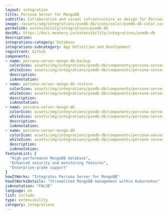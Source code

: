 ```yaml
---
layout: integration
title: Percona Server for MongoDB
subtitle: Collaborative and visual infrastructure as design for Percona Server for MongoDB
image: /assets/img/integrations/psmdb-db/icons/color/psmdb-db-color.svg
permalink: extensibility/integrations/psmdb-db
docURL: https://docs.meshery.io/extensibility/integrations/psmdb-db
description: 
integrations-category: Database
integrations-subcategory: App Definition and Development
registrant: Github
components: 
- name: percona-server-mongo-db-backup
  colorIcon: assets/img/integrations/psmdb-db/components/percona-server-mongo-db-backup/icons/color/percona-server-mongo-db-backup-color.svg
  whiteIcon: assets/img/integrations/psmdb-db/components/percona-server-mongo-db-backup/icons/white/percona-server-mongo-db-backup-white.svg
  description: 
  isAnnotation: 
- name: percona-server-mongo-db-restore
  colorIcon: assets/img/integrations/psmdb-db/components/percona-server-mongo-db-restore/icons/color/percona-server-mongo-db-restore-color.svg
  whiteIcon: assets/img/integrations/psmdb-db/components/percona-server-mongo-db-restore/icons/white/percona-server-mongo-db-restore-white.svg
  description: 
  isAnnotation: 
- name: percona-server-mongo-db
  colorIcon: assets/img/integrations/psmdb-db/components/percona-server-mongo-db/icons/color/percona-server-mongo-db-color.svg
  whiteIcon: assets/img/integrations/psmdb-db/components/percona-server-mongo-db/icons/white/percona-server-mongo-db-white.svg
  description: 
  isAnnotation: 
- name: percona-server-mongo-db
  colorIcon: assets/img/integrations/psmdb-db/components/percona-server-mongo-db/icons/color/percona-server-mongo-db-color.svg
  whiteIcon: assets/img/integrations/psmdb-db/components/percona-server-mongo-db/icons/white/percona-server-mongo-db-white.svg
  description: 
  isAnnotation: 
featureList: [
  "High-performance MongoDB database",
  "Enhanced security and monitoring features",
  "Enterprise-grade support"
]
howItWorks: "Integrates Percona Server for MongoDB"
howItWorksDetails: "Streamlined MongoDB management within Kubernetes"
isAnnotation: "FALSE"
language: en
list: include
type: extensibility
category: integrations
---
```

